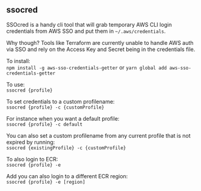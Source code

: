 ## ssocred

SSOcred is a handy cli tool that will grab temporary AWS CLI login credentials from AWS SSO and put them in `~/.aws/credentials`.

Why though? Tools like Terraform are currently unable to handle AWS auth via SSO and rely on the Access Key and Secret being in the credentials file.

To install: \
`npm install -g aws-sso-credentials-getter` or `yarn global add aws-sso-credentials-getter`

To use: \
`ssocred {profile}`

To set credentials to a custom profilename: \
`ssocred {profile} -c {customProfile}`

For instance when you want a default profile: \
`ssocred {profile} -c default`

You can also set a custom profilename from any current profile that is not expired by running: \
`ssocred {existingProfile} -c {customProfile}`

To also login to ECR: \
`ssocred {profile} -e`

Add you can also login to a different ECR region: \
`ssocred {profile} -e [region]`
